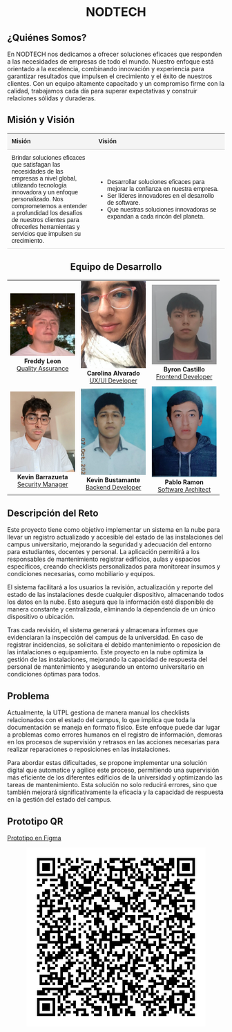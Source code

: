 <h1 align="center"> NODTECH </center></h1>
<p align="center">
</p>

<h2>¿Quiénes Somos?</center></h2>

En NODTECH nos dedicamos a ofrecer soluciones eficaces que responden a las necesidades de empresas de todo el mundo. Nuestro enfoque está orientado a la excelencia, combinando innovación y experiencia para garantizar resultados que impulsen el crecimiento y el éxito de nuestros clientes. Con un equipo altamente capacitado y un compromiso firme con la calidad, trabajamos cada día para superar expectativas y construir relaciones sólidas y duraderas.

<h2>Misión y Visión</h2>
<table style="width: 100%; border-collapse: collapse; font-family: Arial, sans-serif; text-align: left;">
    <thead>
        <tr style="background-color: #f4f4f4; border-bottom: 2px solid #ddd;">
            <th style="padding: 10px; width: 40%;">Misión</th>
            <th style="padding: 10px; width: 60%;">Visión</th>
        </tr>
    </thead>
    <tbody>
        <tr>
            <td style="padding: 10px; border-bottom: 1px solid #ddd;">
                Brindar soluciones eficaces que satisfagan las necesidades de las empresas a nivel global, utilizando tecnología innovadora y un enfoque personalizado. Nos comprometemos a entender a profundidad los desafíos de nuestros clientes para ofrecerles herramientas y servicios que impulsen su crecimiento.
            </td>
            <td style="padding: 10px; border-bottom: 1px solid #ddd;">
                <ul style="margin: 0; padding-left: 20px;">
                    <li>Desarrollar soluciones eficaces para mejorar la confianza en nuestra empresa.</li>
                    <li>Ser líderes innovadores en el desarrollo de software.</li>
                    <li>Que nuestras soluciones innovadoras se expandan a cada rincón del planeta.</li>
                </ul>
            </td>
        </tr>
    </tbody>
</table>






<h2 align="center">Equipo de Desarrollo</h2>

<table align="center">
  <tr>
    <td align="center">
      <img src="Modelos y Diagramas/Contenido/Equipo de Trabajo/Freddy.png" alt="Quality Assurance" width="150">
      <br>
      <b>Freddy Leon</b>
      <br>
      <a href="https://github.com/Freddyleonn16">Quality Assurance</a>
    </td>
    <td align="center">
      <img src="Modelos y Diagramas/Contenido/Equipo de Trabajo/Carolina.png" alt="UX/UI Developer" width="150">
      <br>
      <b>Carolina Alvarado</b>
      <br>
      <a href="https://github.com/carolaljime21">UX/UI Developer</a>
    </td>
    <td align="center">
      <img src="Modelos y Diagramas/Contenido/Equipo de Trabajo/Byron.png" alt="Frontend Developer" width="150">
      <br>
      <b>Byron Castillo</b>
      <br>
      <a href="https://github.com/ByronCast09">Frontend Developer</a>
    </td>
  </tr>
  <tr>
    <td align="center">
      <img src="Modelos y Diagramas/Contenido/Equipo de Trabajo/Kevin.png" alt="Security Manager" width="150">
      <br>
      <b>Kevin Barrazueta</b>
      <br>
      <a href="https://github.com/0KevinB">Security Manager</a>
    </td>
    <td align="center">
      <img src="Modelos y Diagramas/Contenido/Equipo de Trabajo/Kevin Bustamante.jpg" alt="Backend Developer" width="150">
      <br>
      <b>Kevin Bustamante</b>
      <br>
      <a href="https://github.com/Kevin0232">Backend Developer</a>
    </td>
    <td align="center">
      <img src="Modelos y Diagramas/Contenido/Equipo de Trabajo/Pablo.png" alt="Software Architect" width="150">
      <br>
      <b>Pablo Ramon</b>
      <br>
      <a href="https://github.com/Pablo-26">Software Architect</a>
    </td>
  </tr>
</table>

<h2>Descripción del Reto</h2>

Este proyecto tiene como objetivo implementar un sistema en la nube para llevar un registro actualizado y accesible del estado de las instalaciones del campus universitario, mejorando la seguridad y adecuación del entorno para estudiantes, docentes y personal. La aplicación permitirá a los responsables de mantenimiento registrar edificios, aulas y espacios específicos, creando checklists personalizados para monitorear insumos y condiciones necesarias, como mobiliario y equipos.

El sistema facilitará a los usuarios la revisión, actualización y reporte del estado de las instalaciones desde cualquier dispositivo, almacenando todos los datos en la nube. Esto asegura que la información esté disponible de manera constante y centralizada, eliminando la dependencia de un único dispositivo o ubicación.

Tras cada revisión, el sistema generará y almacenara informes que evidenciaran la inspección del campus de la universidad. En caso de registrar incidencias, se solicitara el debido mantenimiento o reposicion de las intalaciones o equipamiento. Este proyecto en la nube optimiza la gestión de las instalaciones, mejorando la capacidad de respuesta del personal de mantenimiento y asegurando un entorno universitario en condiciones óptimas para todos.

<h2>Problema</h2>

Actualmente, la UTPL gestiona de manera manual los checklists relacionados con el estado del campus, lo que implica que toda la documentación se maneja en formato físico. Este enfoque puede dar lugar a problemas como errores humanos en el registro de información, demoras en los procesos de supervisión y retrasos en las acciones necesarias para realizar reparaciones o reposiciones en las instalaciones.

Para abordar estas dificultades, se propone implementar una solución digital que automatice y agilice este proceso, permitiendo una supervisión más eficiente de los diferentes edificios de la universidad y optimizando las tareas de mantenimiento. Esta solución no solo reducirá errores, sino que también mejorará significativamente la eficacia y la capacidad de respuesta en la gestión del estado del campus.


<h2>Prototipo QR</h2>

[Prototipo en Figma](https://www.figma.com/proto/qfBDe3dvxPt1WmxA9wJMcJ/CheckList-Campus---Prototipo?node-id=10-19&node-type=canvas&t=pJ2V16c24miJ6MCF-1&scaling=scale-down&content-scaling=fixed&page-id=10%3A18&starting-point-node-id=10%3A19)

<p align="center">
  <img src="Modelos y Diagramas/Contenido/QR-Prototipo.png" alt="Prototipo en Figma">
</p>

